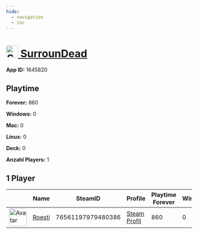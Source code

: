 ```yaml
---
hide:
  - navigation
  - toc
---
```

#  <a href="https://steamdb.info/app/1645820"><img src="https://media.steampowered.com/steamcommunity/public/images/apps/1645820/51a09232eed1243103f8d746b2f1b685322463f1.jpg" alt="SurrounDead" style="width:32px;height:32px;border-radius:4px;" /> SurrounDead</a>

**App ID:** 1645820

## Playtime

**Forever:** 860

**Windows:** 0

**Mac:** 0

**Linux:** 0

**Deck:** 0

**Anzahl Players:** 1
## 1 Player

<table id="charts-table" class="display" style="width:100%">
            <thead>
                <tr>
                    <th></th>
                    <th>Name</th>
                    <th>SteamID</th>
                    <th>Profile</th>
                    <th>Playtime Forever</th>
                    <th>Windows</th>
                    <th>Mac</th>
                    <th>Linux</th>
                    <th>Deck</th>
                    <th>Last Played</th>
                    <th>Playtime 2 Weeks</th>
                </tr>
            </thead>
            <tbody>
        <tr>
<td><a href="https://steamcommunity.com/profiles/76561197979480386/" target="_blank"><img src="https://avatars.steamstatic.com/d11c33497819af95e1c7f16ea77362f87b76117d_full.jpg" alt="Avatar" style="width:48px;height:48px;border-radius:4px;"></a></td><td><a href="/player/76561197979480386">Roesti</a></td><td>76561197979480386</td><td><a href="https://steamcommunity.com/profiles/76561197979480386/" target="_blank">Steam Profil</a></td><td>860</td><td>0</td><td>0</td><td>0</td><td>0</td><td>0</td><td>860</td></tr>
</tbody>
</table>
